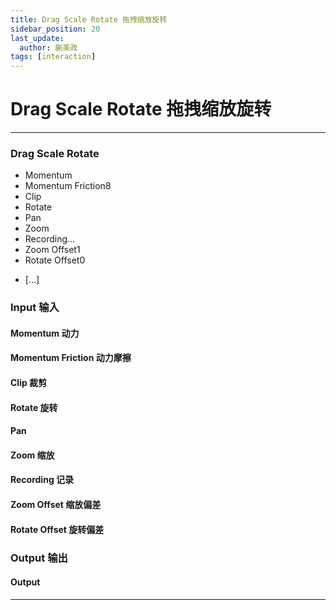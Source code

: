 ```yaml
---
title: Drag Scale Rotate 拖拽缩放旋转
sidebar_position: 20
last_update:
  author: 蒯美政
tags: [interaction]
---
```


# Drag Scale Rotate 拖拽缩放旋转

---

<div className="patch-container">
    <div className="patch processor">
        <h3>Drag Scale Rotate</h3>
        <ul className="inputs">
            <li>Momentum<span className="checkbox-off"></span></li>
            <li>Momentum Friction<span>8</span></li>
            <li>Clip<span className="checkbox-off"></span></li>
            <li>Rotate<span className="checkbox-off"></span></li>
            <li>Pan<span className="checkbox-off"></span></li>
            <li>Zoom<span className="checkbox-off"></span></li>
            <li>Recording<span>...</span></li>
            <li>Zoom Offset<span>1</span></li>
            <li>Rotate Offset<span>0</span></li>
        </ul>
        <ul className="outputs">
            <li><span>[...]</span></li>
        </ul>
    </div>
</div>

<div className="port-descriptions">
<div className="inputs">

### Input 输入

#### Momentum 动力

#### Momentum Friction 动力摩擦

#### Clip 裁剪

#### Rotate 旋转

#### Pan

#### Zoom  缩放

#### Recording 记录

#### Zoom Offset 缩放偏差

#### Rotate Offset 旋转偏差

</div>
<div className="outputs">

### Output 输出

#### Output

</div>
</div>

---
